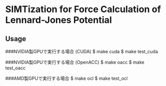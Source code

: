 # SIMTization for Force Calculation of Lennard-Jones Potential

## Usage 
###NVIDIA製GPUで実行する場合 (CUDA)
    $ make cuda
    $ make test_cuda

###NVIDIA製GPUで実行する場合 (OpenACC)
    $ make oacc
    $ make test_oacc
    
###AMD製GPUで実行する場合
    $ make ocl
    $ make test_ocl
    
